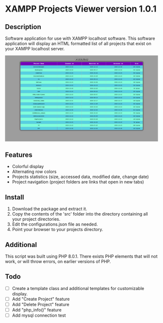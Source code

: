 # XAMPP Projects Viewer version 1.0.1

## Description

Software application for use with XAMPP localhost software. This software application will display an HTML formatted list of all projects that exist on your XAMPP localhost server.

![XPV](/xpv.png?raw=true "Default view.")

## Features

* Colorful display
* Alternating row colors
* Projects statistics (size, accessed data, modified date, change date)
* Project navigation (project folders are links that open in new tabs)

## Install

1. Download the package and extract it.
2. Copy the contents of the 'src' folder into the directory containing all your project directories.
3. Edit the configurations.json file as needed.
4. Point your browser to your projects directory.

## Additional

This script was built using PHP 8.0.1. There exists PHP elements that will not work, or will throw errors, on earlier versions of PHP.

## Todo

- [ ] Create a template class and additional templates for customizable display.
- [ ] Add "Create Project" feature
- [ ] Add "Delete Project" feature
- [ ] Add "php_info()" feature
- [ ] Add mysql connection test